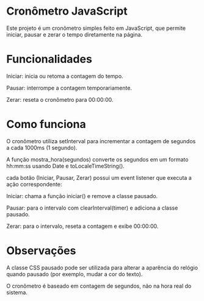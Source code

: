 # Cronômetro JavaScript

Este projeto é um cronômetro simples feito em JavaScript, que permite iniciar, pausar e zerar o tempo diretamente na página.

# Funcionalidades

Iniciar: inicia ou retoma a contagem do tempo.

Pausar: interrompe a contagem temporariamente.

Zerar: reseta o cronômetro para 00:00:00.

# Como funciona

O cronômetro utiliza setInterval para incrementar a contagem de segundos a cada 1000ms (1 segundo).

A função mostra_hora(segundos) converte os segundos em um formato hh:mm:ss usando Date e toLocaleTimeString().

cada botão (Iniciar, Pausar, Zerar) possui um event listener que executa a ação correspondente:

Iniciar: chama a função iniciar() e remove a classe pausado.

Pausar: para o intervalo com clearInterval(timer) e adiciona a classe pausado.

Zerar: para o intervalo, reseta a contagem e exibe 00:00:00.

# Observações

A classe CSS pausado pode ser utilizada para alterar a aparência do relógio quando pausado (por exemplo, mudar a cor do texto).

O cronômetro é baseado em contagem de segundos, não na hora real do sistema.

